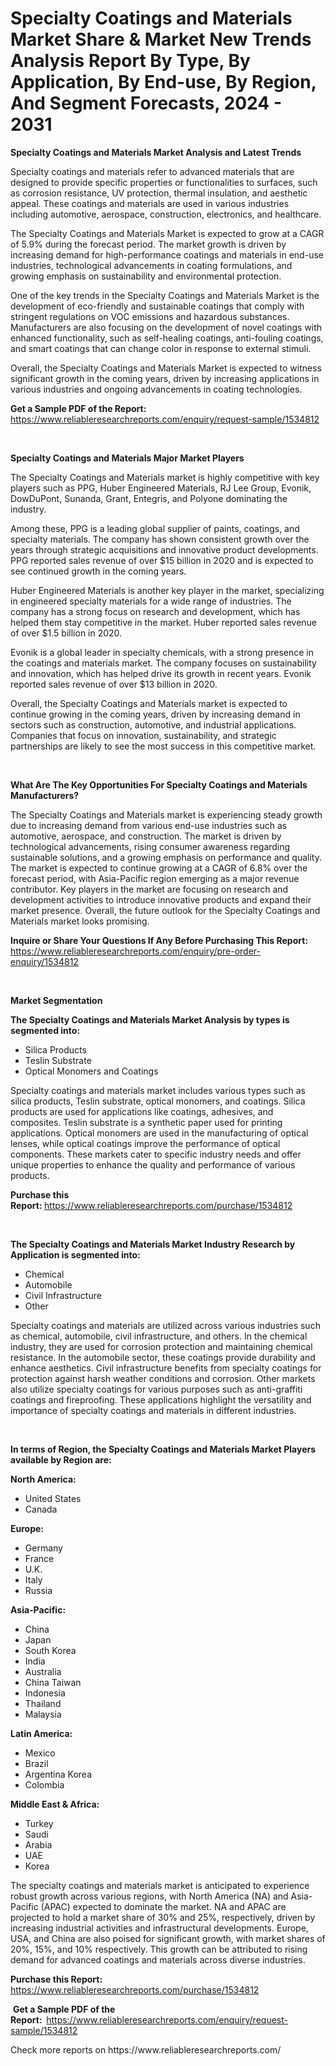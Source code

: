 <p><h1>Specialty Coatings and Materials Market Share & Market New Trends Analysis Report By Type, By Application, By End-use, By Region, And Segment Forecasts, 2024 - 2031</h1></p><p><strong>Specialty Coatings and Materials Market Analysis and Latest Trends</strong></p>
<p><p>Specialty coatings and materials refer to advanced materials that are designed to provide specific properties or functionalities to surfaces, such as corrosion resistance, UV protection, thermal insulation, and aesthetic appeal. These coatings and materials are used in various industries including automotive, aerospace, construction, electronics, and healthcare.</p><p>The Specialty Coatings and Materials Market is expected to grow at a CAGR of 5.9% during the forecast period. The market growth is driven by increasing demand for high-performance coatings and materials in end-use industries, technological advancements in coating formulations, and growing emphasis on sustainability and environmental protection.</p><p>One of the key trends in the Specialty Coatings and Materials Market is the development of eco-friendly and sustainable coatings that comply with stringent regulations on VOC emissions and hazardous substances. Manufacturers are also focusing on the development of novel coatings with enhanced functionality, such as self-healing coatings, anti-fouling coatings, and smart coatings that can change color in response to external stimuli.</p><p>Overall, the Specialty Coatings and Materials Market is expected to witness significant growth in the coming years, driven by increasing applications in various industries and ongoing advancements in coating technologies.</p></p>
<p><strong>Get a Sample PDF of the Report:&nbsp;</strong> <a href="https://www.reliableresearchreports.com/enquiry/request-sample/1534812">https://www.reliableresearchreports.com/enquiry/request-sample/1534812</a></p>
<p>&nbsp;</p>
<p><strong>Specialty Coatings and Materials Major Market Players</strong></p>
<p><p>The Specialty Coatings and Materials market is highly competitive with key players such as PPG, Huber Engineered Materials, RJ Lee Group, Evonik, DowDuPont, Sunanda, Grant, Entegris, and Polyone dominating the industry. </p><p>Among these, PPG is a leading global supplier of paints, coatings, and specialty materials. The company has shown consistent growth over the years through strategic acquisitions and innovative product developments. PPG reported sales revenue of over $15 billion in 2020 and is expected to see continued growth in the coming years.</p><p>Huber Engineered Materials is another key player in the market, specializing in engineered specialty materials for a wide range of industries. The company has a strong focus on research and development, which has helped them stay competitive in the market. Huber reported sales revenue of over $1.5 billion in 2020.</p><p>Evonik is a global leader in specialty chemicals, with a strong presence in the coatings and materials market. The company focuses on sustainability and innovation, which has helped drive its growth in recent years. Evonik reported sales revenue of over $13 billion in 2020.</p><p>Overall, the Specialty Coatings and Materials market is expected to continue growing in the coming years, driven by increasing demand in sectors such as construction, automotive, and industrial applications. Companies that focus on innovation, sustainability, and strategic partnerships are likely to see the most success in this competitive market.</p></p>
<p>&nbsp;</p>
<p><strong>What Are The Key Opportunities For Specialty Coatings and Materials Manufacturers?</strong></p>
<p><p>The Specialty Coatings and Materials market is experiencing steady growth due to increasing demand from various end-use industries such as automotive, aerospace, and construction. The market is driven by technological advancements, rising consumer awareness regarding sustainable solutions, and a growing emphasis on performance and quality. The market is expected to continue growing at a CAGR of 6.8% over the forecast period, with Asia-Pacific region emerging as a major revenue contributor. Key players in the market are focusing on research and development activities to introduce innovative products and expand their market presence. Overall, the future outlook for the Specialty Coatings and Materials market looks promising.</p></p>
<p><strong>Inquire or Share Your Questions If Any Before Purchasing This Report:</strong> <a href="https://www.reliableresearchreports.com/enquiry/pre-order-enquiry/1534812">https://www.reliableresearchreports.com/enquiry/pre-order-enquiry/1534812</a></p>
<p>&nbsp;</p>
<p><strong>Market Segmentation</strong></p>
<p><strong>The Specialty Coatings and Materials Market Analysis by types is segmented into:</strong></p>
<p><ul><li>Silica Products</li><li>Teslin Substrate</li><li>Optical Monomers and Coatings</li></ul></p>
<p><p>Specialty coatings and materials market includes various types such as silica products, Teslin substrate, optical monomers, and coatings. Silica products are used for applications like coatings, adhesives, and composites. Teslin substrate is a synthetic paper used for printing applications. Optical monomers are used in the manufacturing of optical lenses, while optical coatings improve the performance of optical components. These markets cater to specific industry needs and offer unique properties to enhance the quality and performance of various products.</p></p>
<p><strong>Purchase this Report:&nbsp;</strong><a href="https://www.reliableresearchreports.com/purchase/1534812">https://www.reliableresearchreports.com/purchase/1534812</a></p>
<p>&nbsp;</p>
<p><strong>The Specialty Coatings and Materials Market Industry Research by Application is segmented into:</strong></p>
<p><ul><li>Chemical</li><li>Automobile</li><li>Civil Infrastructure</li><li>Other</li></ul></p>
<p><p>Specialty coatings and materials are utilized across various industries such as chemical, automobile, civil infrastructure, and others. In the chemical industry, they are used for corrosion protection and maintaining chemical resistance. In the automobile sector, these coatings provide durability and enhance aesthetics. Civil infrastructure benefits from specialty coatings for protection against harsh weather conditions and corrosion. Other markets also utilize specialty coatings for various purposes such as anti-graffiti coatings and fireproofing. These applications highlight the versatility and importance of specialty coatings and materials in different industries.</p></p>
<p>&nbsp;</p>
<p><strong>In terms of Region, the Specialty Coatings and Materials Market Players available by Region are:</strong></p>
<p>
    <p> <strong> North America: </strong>
        <ul>
            <li>United States</li>
            <li>Canada</li>
        </ul>
        </p> 
    <p> <strong> Europe: </strong>
        <ul>
            <li>Germany</li>
            <li>France</li>
            <li>U.K.</li>
            <li>Italy</li>
            <li>Russia</li>
        </ul>
        </p> 
    <p> <strong> Asia-Pacific: </strong>
        <ul>
            <li>China</li>
            <li>Japan</li>
            <li>South Korea</li>
            <li>India</li>
            <li>Australia</li>
            <li>China Taiwan</li>
            <li>Indonesia</li>
            <li>Thailand</li>
            <li>Malaysia</li>
        </ul>
        </p> 
    <p> <strong> Latin America: </strong>
        <ul>
            <li>Mexico</li>
            <li>Brazil</li>
            <li>Argentina Korea</li>
            <li>Colombia</li>
        </ul>
        </p> 
    <p> <strong> Middle East & Africa: </strong>
        <ul>
            <li>Turkey</li>
            <li>Saudi</li>
            <li>Arabia</li>
            <li>UAE</li>
            <li>Korea</li>
        </ul>
    </p>
    </p>
<p><p>The specialty coatings and materials market is anticipated to experience robust growth across various regions, with North America (NA) and Asia-Pacific (APAC) expected to dominate the market. NA and APAC are projected to hold a market share of 30% and 25%, respectively, driven by increasing industrial activities and infrastructural developments. Europe, USA, and China are also poised for significant growth, with market shares of 20%, 15%, and 10% respectively. This growth can be attributed to rising demand for advanced coatings and materials across diverse industries.</p></p>
<p><strong>Purchase this Report: </strong><a href="https://www.reliableresearchreports.com/purchase/1534812">https://www.reliableresearchreports.com/purchase/1534812</a></p>
<p>&nbsp;<strong>Get a Sample PDF of the Report:&nbsp;&nbsp;</strong><a href="https://www.reliableresearchreports.com/enquiry/request-sample/1534812">https://www.reliableresearchreports.com/enquiry/request-sample/1534812</a></p>
<p><strong></strong></p>
<p>Check more reports on https://www.reliableresearchreports.com/</p>